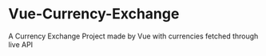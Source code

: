 # Vue-Currency-Exchange
A Currency Exchange Project made by Vue with currencies fetched through live API
